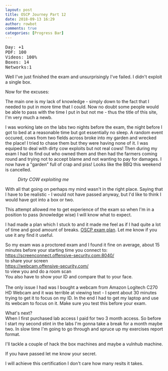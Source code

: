 ```yaml
---
layout: post
title: OSCP Journey Part 12
date: 2018-09-13 16:29
author: rowbot
comments: true
categories: [Progress Bar]
---
```

<!-- wp:preformatted -->
<pre class="wp-block-preformatted">Day: +1
PDF: 100
Videos: 100%
Boxes: 14
Networks:1</pre>
<!-- /wp:preformatted -->

<!-- wp:paragraph -->
<p>Well I've just finished the exam and unsurprisingly I've failed. I didn't exploit a single box. </p>
<!-- /wp:paragraph -->

<!-- wp:paragraph -->
<p>Now for the excuses:</p>
<!-- /wp:paragraph -->

<!-- wp:paragraph -->
<p>The main one is my lack of knowledge - simply down to the fact that I needed to put in more time that I could. Now no doubt some people would be able to pass with the time I put in but not me - thus the title of this site, I'm very much a newb. </p>
<!-- /wp:paragraph -->

<!-- wp:paragraph -->
<p>I was working late on the labs two nights before the exam, the night before I got to bed at a reasonable time but got essentially no sleep. A random event occured, cows from two fields across broke into my garden and wrecked the place! I tried to chase them but they were having none of it. I was equiped to deal with dirty cow exploits but not real cows! Then during my exam I had to find out who owned them and then had the farmers coming round and trying not to accept blame and not wanting to pay for damages. I now have a "garden" full of crap and piss! Looks like the BBQ this weekend is cancelled.</p>
<!-- /wp:paragraph -->

<!-- wp:image {"id":409,"align":"center"} -->
<div class="wp-block-image"><figure class="aligncenter"><img src="http://offsecnewbie.com/wp-content/uploads/2018/09/image0.png" alt="" class="wp-image-409"/><figcaption><em>Dirty COW exploiting me</em></figcaption></figure></div>
<!-- /wp:image -->

<!-- wp:paragraph -->
<p>With all that going on perhaps my mind wasn't in the right place. Saying that I have to be realistic - I would not have passed anyway, but I'd like to think I would have got into a box or two.</p>
<!-- /wp:paragraph -->

<!-- wp:paragraph -->
<p>This attempt allowed me to get experience of the exam so when I'm in a position to pass (knowledge wise) I will know what to expect. </p>
<!-- /wp:paragraph -->

<!-- wp:paragraph -->
<p>I had made a plan which I stuck to and it made me feel as if I had quite a lot of time and good amount of breaks. <a href="https://1drv.ms/x/s!AoBJLD90xdyFg6pJr88YtfR-Q5XjMQ">OSCP exam plan</a>. Let me know if you use it any find it useful.</p>
<!-- /wp:paragraph -->

<!-- wp:paragraph -->
<p>So my exam was a proctored exam and I found it fine on average, about 15 minutes before your starting time you connect to:<br/><a href="https://screenconnect.offensive-security.com:8040/">https://screenconnect.offensive-security.com:8040/</a><br/>to share your screen<br/><a href="https://webcam.offensive-security.com/">https://webcam.offensive-security.com/</a><br/>to view you and do a room scan<br/>You also have to show your ID and compare that to your face.<br/><br/>The only issue I had was I bought a webcam from Amazon Logitech C270 HD Webcam and it was terrible at viewing text - I spent about 30 minutes trying to get it to focus on my ID. In the end I had to get my laptop and use its webcam to focus on it. Make sure you test this before your exam.</p>
<!-- /wp:paragraph -->

<!-- wp:paragraph -->
<p>What's next?<br/>When I first purchased lab access I paid for two 3 month access. So before I start my second stint in the labs I'm gonna take a break for a month maybe two. In slow time I'm going to go through and spruce up my exercises report format. </p>
<!-- /wp:paragraph -->

<!-- wp:paragraph -->
<p>I'll tackle a couple of hack the box machines and maybe a vulnhub machine.</p>
<!-- /wp:paragraph -->

<!-- wp:paragraph -->
<p>If you have passed let me know your secret.</p>
<!-- /wp:paragraph -->

<!-- wp:paragraph -->
<p>I will achieve this certification I don't care how many resits it takes. <br/><br/></p>
<!-- /wp:paragraph -->

<!-- wp:paragraph -->
<p></p>
<!-- /wp:paragraph -->
